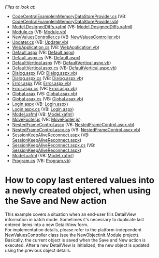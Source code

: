 <!-- default file list -->
*Files to look at*:

* [CodeCentralExampleInMemoryDataStoreProvider.cs](./CS/NewObjectInit.Module/CodeCentralExampleInMemoryDataStoreProvider.cs) (VB: [CodeCentralExampleInMemoryDataStoreProvider.vb](./VB/NewObjectInit.Module/CodeCentralExampleInMemoryDataStoreProvider.vb))
* [Model.DesignedDiffs.xafml](./CS/NewObjectInit.Module/Model.DesignedDiffs.xafml) (VB: [Model.DesignedDiffs.xafml](./VB/NewObjectInit.Module/Model.DesignedDiffs.xafml))
* [Module.cs](./CS/NewObjectInit.Module/Module.cs) (VB: [Module.vb](./VB/NewObjectInit.Module/Module.vb))
* [NewValuesController.cs](./CS/NewObjectInit.Module/NewValuesController.cs) (VB: [NewValuesController.vb](./VB/NewObjectInit.Module/NewValuesController.vb))
* [Updater.cs](./CS/NewObjectInit.Module/Updater.cs) (VB: [Updater.vb](./VB/NewObjectInit.Module/Updater.vb))
* [WebApplication.cs](./CS/NewObjectInit.Web/ApplicationCode/WebApplication.cs) (VB: [WebApplication.vb](./VB/NewObjectInit.Web/ApplicationCode/WebApplication.vb))
* [Default.aspx](./CS/NewObjectInit.Web/Default.aspx) (VB: [Default.aspx](./VB/NewObjectInit.Web/Default.aspx))
* [Default.aspx.cs](./CS/NewObjectInit.Web/Default.aspx.cs) (VB: [Default.aspx](./VB/NewObjectInit.Web/Default.aspx))
* [DefaultVertical.aspx](./CS/NewObjectInit.Web/DefaultVertical.aspx) (VB: [DefaultVertical.aspx.vb](./VB/NewObjectInit.Web/DefaultVertical.aspx.vb))
* [DefaultVertical.aspx.cs](./CS/NewObjectInit.Web/DefaultVertical.aspx.cs) (VB: [DefaultVertical.aspx.vb](./VB/NewObjectInit.Web/DefaultVertical.aspx.vb))
* [Dialog.aspx](./CS/NewObjectInit.Web/Dialog.aspx) (VB: [Dialog.aspx.vb](./VB/NewObjectInit.Web/Dialog.aspx.vb))
* [Dialog.aspx.cs](./CS/NewObjectInit.Web/Dialog.aspx.cs) (VB: [Dialog.aspx.vb](./VB/NewObjectInit.Web/Dialog.aspx.vb))
* [Error.aspx](./CS/NewObjectInit.Web/Error.aspx) (VB: [Error.aspx.vb](./VB/NewObjectInit.Web/Error.aspx.vb))
* [Error.aspx.cs](./CS/NewObjectInit.Web/Error.aspx.cs) (VB: [Error.aspx.vb](./VB/NewObjectInit.Web/Error.aspx.vb))
* [Global.asax](./CS/NewObjectInit.Web/Global.asax) (VB: [Global.asax.vb](./VB/NewObjectInit.Web/Global.asax.vb))
* [Global.asax.cs](./CS/NewObjectInit.Web/Global.asax.cs) (VB: [Global.asax.vb](./VB/NewObjectInit.Web/Global.asax.vb))
* [Login.aspx](./CS/NewObjectInit.Web/Login.aspx) (VB: [Login.aspx](./VB/NewObjectInit.Web/Login.aspx))
* [Login.aspx.cs](./CS/NewObjectInit.Web/Login.aspx.cs) (VB: [Login.aspx](./VB/NewObjectInit.Web/Login.aspx))
* [Model.xafml](./CS/NewObjectInit.Web/Model.xafml) (VB: [Model.xafml](./VB/NewObjectInit.Web/Model.xafml))
* [MoveFooter.js](./CS/NewObjectInit.Web/MoveFooter.js) (VB: [MoveFooter.js](./VB/NewObjectInit.Web/MoveFooter.js))
* [NestedFrameControl.ascx](./CS/NewObjectInit.Web/NestedFrameControl.ascx) (VB: [NestedFrameControl.ascx.vb](./VB/NewObjectInit.Web/NestedFrameControl.ascx.vb))
* [NestedFrameControl.ascx.cs](./CS/NewObjectInit.Web/NestedFrameControl.ascx.cs) (VB: [NestedFrameControl.ascx.vb](./VB/NewObjectInit.Web/NestedFrameControl.ascx.vb))
* [SessionKeepAliveReconnect.aspx](./CS/NewObjectInit.Web/SessionKeepAliveReconnect.aspx) (VB: [SessionKeepAliveReconnect.aspx](./VB/NewObjectInit.Web/SessionKeepAliveReconnect.aspx))
* [SessionKeepAliveReconnect.aspx.cs](./CS/NewObjectInit.Web/SessionKeepAliveReconnect.aspx.cs) (VB: [SessionKeepAliveReconnect.aspx](./VB/NewObjectInit.Web/SessionKeepAliveReconnect.aspx))
* [Model.xafml](./CS/NewObjectInit.Win/Model.xafml) (VB: [Model.xafml](./VB/NewObjectInit.Win/Model.xafml))
* [Program.cs](./CS/NewObjectInit.Win/Program.cs) (VB: [Program.vb](./VB/NewObjectInit.Win/Program.vb))
<!-- default file list end -->
# How to copy last entered values into a newly created object, when using the Save and New action


<p>This example covers a situation when an end-user fills DetailView information in batch mode. Sometimes it's necessary to duplicate last entered items into a new DetailView form.<br />
For implementation details, please refer to the platform-independent NewValuesController class (see the NewObjectInit.Module project).<br />
Basically, the current object is saved when the Save and New action is executed. After a new DetailView is initialized, the new object is updated using the previous object details.</p>

<br/>



